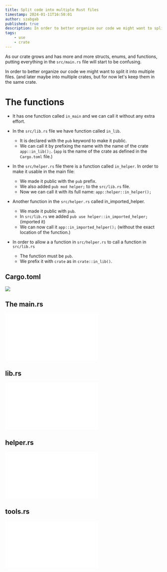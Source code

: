 ```yaml
---
title: Split code into multiple Rust files
timestamp: 2024-01-11T16:50:01
author: szabgab
published: true
description: In order to better organize our code we might want to split it into multiple files.
tags:
    - use
    - crate
---
```



As our crate grows and has more and more structs, enums, and functions, putting everything in the `src/main.rs` file will start to be confusing.

In order to better organize our code we might want to split it into multiple files.  (and later maybe into multiple crates, but for now let's keep them in the same crate.


# The functions

* It has one function called `in_main` and we can call it without any extra effort.

* In the `src/lib.rs` file we have function called `in_lib`.
    * It is declared with the `pub` keyword to make it public.
    * We can call it by prefixing the name with the name of the crate `app::in_lib();`. (`app` is the name of the crate as defined in the `Cargo.toml` file.)


* In the `src/helper.rs` file there is a function called `in_helper`. In order to make it usable in the main file:
    * We made it public with the `pub` prefix.
    * We also added `pub mod helper;` to the `src/lib.rs` file.
    * Now we can call it with its full name: `app::helper::in_helper();`

* Another function in the `src/helper.rs` called in_imported_helper. 
    * We made it public with `pub`.
    * In `src/lib.rs` we added `pub use helper::in_imported_helper;` (imported it)
    * We can now call it `app::in_imported_helper();` (without the exact location of the function.)

* In order to allow a a function in `src/helper.rs` to call a function in `src/lib.rs`
    * The function must be `pub`.
    * We prefix it with `crate` as in `crate::in_lib()`.


## Cargo.toml

![](examples/split-code/Cargo.toml)


## The main.rs

![](examples/split-code/src/main.rs)

## lib.rs

![](examples/split-code/src/lib.rs)


## helper.rs

![](examples/split-code/src/helper.rs)

## tools.rs

![](examples/split-code/src/tools.rs)

